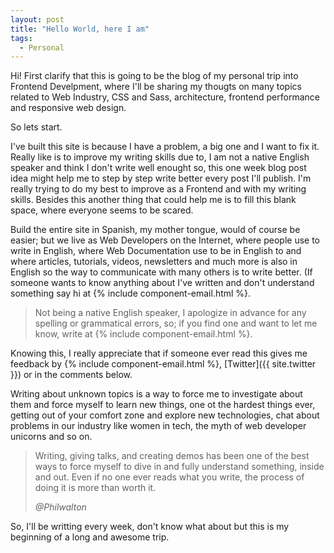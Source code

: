 ```yaml
---
layout: post
title: "Hello World, here I am"
tags:
  - Personal
---
```


Hi! First clarify that this is going to be the blog of my personal trip into Frontend Develpment, where I'll be sharing my thougts on many topics related to Web Industry, CSS and Sass, architecture, frontend performance and responsive web design.

So lets start.

I've built this site is because I have a problem, a big one and I want to fix it. Really like is to improve my writing skills due to, I am not a native English speaker and think I don't write well enought so, this one week blog post idea might help me to step by step write better every post I'll publish. I'm really trying to do my best to improve as a Frontend and with my writing skills. Besides this another thing that could help me is to fill this blank space, where everyone seems to be scared.

Build the entire site in Spanish, my mother tongue, would of course be easier; but we live as Web Developers on the Internet, where people use to write in English, where Web Documentation use to be in English to and where articles, tutorials, videos, newsletters and much more is also in English so the way to communicate with many others is to write better. (If someone wants to know anything about I've written and don't understand something say hi at {% include component-email.html %}.

  <blockquote class="">
    <span>Not being a native English speaker, I apologize in advance for any spelling or grammatical errors, so; if you find one and want to let me know, write at {% include component-email.html %}.
    </span>
  </blockquote>

Knowing this, I really appreciate that if someone ever read this gives me feedback by {% include component-email.html %}, [Twitter]({{ site.twitter }}) or in the comments below.

Writing about unknown topics is a way to force me to investigate about them and force myself to learn new things, one ot the hardest things ever, getting out of your comfort zone and explore new technologies, chat about problems in our industry like women in tech, the myth of web developer unicorns and so on.

  <blockquote class="">
    <p>
      Writing, giving talks, and creating demos has been one of the best ways to force myself to dive in and fully understand something, inside and out. Even if no one ever reads what you write, the process of doing it is more than worth it.
    </p>
    <cite>@Philwalton</cite>
  </blockquote>

So, I'll be writting every week, don't know what about but this is my beginning of a long and awesome trip.
